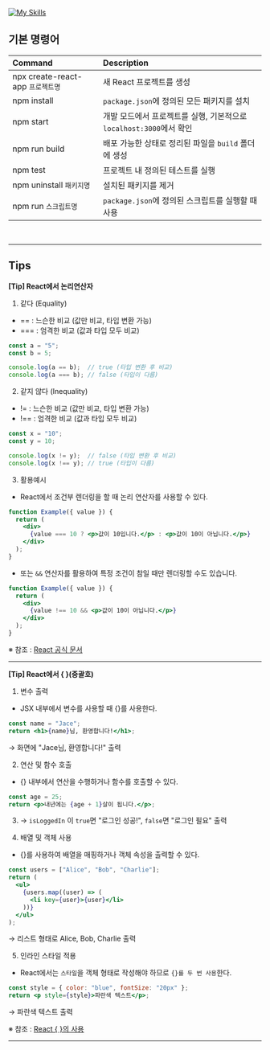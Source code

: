 [![My Skills](https://skillicons.dev/icons?heiht="10"&i=nodejs,vscode,js,react&theme=light)](readme.md)

## 기본 명령어
| Command   | Description | 
|:----------|:------------|
| npx create-react-app `프로젝트명` | 새 React 프로젝트를 생성 |
| npm install   | `package.json`에 정의된 모든 패키지를 설치 |
| npm start     | 개발 모드에서 프로젝트를 실행, 기본적으로 `localhost:3000`에서 확인 |
| npm run build |  배포 가능한 상태로 정리된 파일을 `build` 폴더에 생성 |
| npm test      | 프로젝트 내 정의된 테스트를 실행 |
| npm uninstall `패키지명` | 설치된 패키지를 제거 |
| npm run `스크립트명`     | `package.json`에 정의된 스크립트를 실행할 때 사용 |
<br/>

---

## Tips


**[Tip] React에서 논리연산자** 
1. 같다 (Equality)
- == : 느슨한 비교 (값만 비교, 타입 변환 가능)
- === : 엄격한 비교 (값과 타입 모두 비교)
```jsx
const a = "5";
const b = 5;

console.log(a == b);  // true (타입 변환 후 비교)
console.log(a === b); // false (타입이 다름)
```
2. 같지 않다 (Inequality)
- != : 느슨한 비교 (값만 비교, 타입 변환 가능)
- !== : 엄격한 비교 (값과 타입 모두 비교)
```jsx
const x = "10";
const y = 10;

console.log(x != y);  // false (타입 변환 후 비교)
console.log(x !== y); // true (타입이 다름)
```
3. 활용예시
- React에서 조건부 렌더링을 할 때 논리 연산자를 사용할 수 있다.
```jsx
function Example({ value }) {
  return (
    <div>
      {value === 10 ? <p>값이 10입니다.</p> : <p>값이 10이 아닙니다.</p>}
    </div>
  );
}
```
- 또는 `&&` 연산자를 활용하여 특정 조건이 참일 때만 렌더링할 수도 있습니다.
```jsx
function Example({ value }) {
  return (
    <div>
      {value !== 10 && <p>값이 10이 아닙니다.</p>}
    </div>
  );
}
```
※ 참조 : [React 공식 문서](https://ko.react.dev/learn/conditional-rendering)

---


**[Tip] React에서 { }(중괄호)** 
1. 변수 출력
- JSX 내부에서 변수를 사용할 때 {}를 사용한다.
```jsx
const name = "Jace";
return <h1>{name}님, 환영합니다!</h1>;
```
 → 화면에 "Jace님, 환영합니다!" 출력

2. 연산 및 함수 호출
- {} 내부에서 연산을 수행하거나 함수를 호출할 수 있다.
```jsx
const age = 25;
return <p>내년에는 {age + 1}살이 됩니다.</p>;
```

3. → `isLoggedIn` 이 `true`면 "로그인 성공!", `false`면 "로그인 필요" 출력

4. 배열 및 객체 사용
- {}를 사용하여 배열을 매핑하거나 객체 속성을 출력할 수 있다.
```jsx
const users = ["Alice", "Bob", "Charlie"];
return (
  <ul>
    {users.map((user) => (
      <li key={user}>{user}</li>
    ))}
  </ul>
);
```
→ 리스트 형태로 Alice, Bob, Charlie 출력

5. 인라인 스타일 적용
- React에서는 `스타일`을 객체 형태로 작성해야 하므로 `{}를 두 번 사용`한다.
```jsx
const style = { color: "blue", fontSize: "20px" };
return <p style={style}>파란색 텍스트</p>;
```
→ 파란색 텍스트 출력


※ 참조 : [React { }의 사용](https://velog.io/@chaerin00/React-%EC%9D%98-%EC%9D%98%EB%AF%B8)

---


